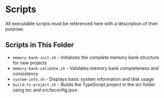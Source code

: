 # Scripts

All executable scripts must be referenced here with a description of their purpose.

## Scripts in This Folder

- `memory-bank-init.sh` - Initializes the complete memory bank structure for new projects
- `memory-bank-validate.sh` - Validates memory bank completeness and consistency
- `system-info.sh` - Displays basic system information and disk usage
- `build-ts-project.sh` - Builds the TypeScript project in the src folder using tsc and src/tsconfig.json
